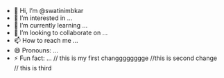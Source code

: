 - 👋 Hi, I’m @swatinimbkar
- 👀 I’m interested in ...
- 🌱 I’m currently learning ...
- 💞️ I’m looking to collaborate on ...
- 📫 How to reach me ...
- 😄 Pronouns: ...
- ⚡ Fun fact: ...
// this is my first changggggggge
//this is second change
// this is third
<!---
swatinimbkar/swatinimbkar is a ✨ special ✨ repository because its `README.md` (this file) appears on your GitHub profile.
You can click the Preview link to take a look at your changes.
--->
